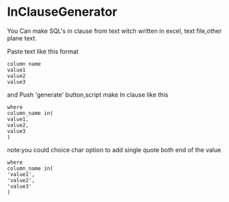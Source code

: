 # InClauseGenerator

You Can make SQL's in clause from text witch written in  excel, text file,other plane text.

Paste text like this format

```
column name
value1
value2
value3
```

and Push 'generate' button,script make In clause like this

```
where 
column_name in(
value1,
value2,
value3
)
```

note:you could choice char option to add single quote both end of the value

```
where 
column_name in(
'value1',
'value2',
'value3'
)

```
